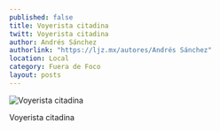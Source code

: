 ```yaml
---
published: false
title: Voyerista citadina
twitt: Voyerista citadina
author: Andrés Sánchez
authorlink: "https://ljz.mx/autores/Andrés Sánchez"
location: Local
category: Fuera de Foco
layout: posts
---
```


![Voyerista citadina](http://i.imgur.com/tzmRtFcm.jpg)

Voyerista citadina
